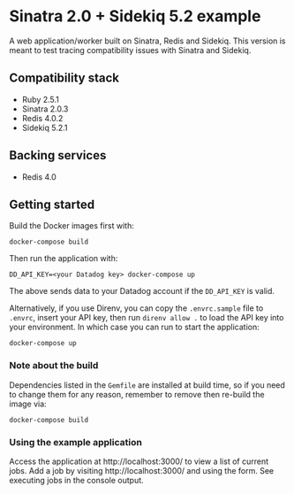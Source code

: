 # Sinatra 2.0 + Sidekiq 5.2 example

A web application/worker built on Sinatra, Redis and Sidekiq. This version is meant to test
tracing compatibility issues with Sinatra and Sidekiq.

## Compatibility stack

* Ruby 2.5.1
* Sinatra 2.0.3
* Redis 4.0.2
* Sidekiq 5.2.1

## Backing services

* Redis 4.0

## Getting started

Build the Docker images first with:

    docker-compose build

Then run the application with:

    DD_API_KEY=<your Datadog key> docker-compose up

The above sends data to your Datadog account if the ``DD_API_KEY`` is valid.

Alternatively, if you use Direnv, you can copy the `.envrc.sample` file to `.envrc`, insert your API key, then run `direnv allow .` to load the API key into your environment. In which case you can run to start the application:

    docker-compose up

### Note about the build

Dependencies listed in the ``Gemfile`` are installed at build time, so if you need to change
them for any reason, remember to remove then re-build the image via:

    docker-compose build

### Using the example application

Access the application at http://localhost:3000/ to view a list of current jobs.
Add a job by visiting http://localhost:3000/ and using the form.
See executing jobs in the console output.
